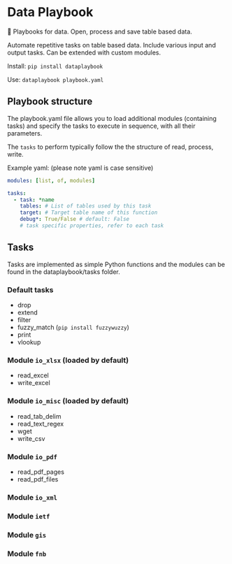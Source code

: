 # Data Playbook
:book: Playbooks for data. Open, process and save table based data.

Automate repetitive tasks on table based data. Include various input and output tasks. Can be extended with custom modules.

Install: `pip install dataplaybook`

Use: `dataplaybook playbook.yaml`

## Playbook structure

The playbook.yaml file allows you to load additional modules (containing tasks) and specify the tasks to execute in sequence, with all their parameters.

The `tasks` to perform typically follow the the structure of read, process, write.

Example yaml: (please note yaml is case sensitive)
```yaml
modules: [list, of, modules]

tasks:
  - task: *name
    tables: # List of tables used by this task
    target: # Target table name of this function
    debug*: True/False # default: False
    # task specific properties, refer to each task
```


## Tasks
Tasks are implemented as simple Python functions and the modules can be found in the dataplaybook/tasks folder.

### Default tasks
* drop
* extend
* filter
* fuzzy_match (`pip install fuzzywuzzy`)
* print
* vlookup

### Module `io_xlsx` (loaded by default)
* read_excel
* write_excel

### Module `io_misc` (loaded by default)
* read_tab_delim
* read_text_regex
* wget
* write_csv

### Module `io_pdf`
* read_pdf_pages
* read_pdf_files

### Module `io_xml`

### Module `ietf`

### Module `gis`

### Module `fnb`
